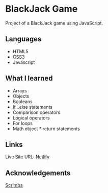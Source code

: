 # BlackJack Game

Project of a BlackJack game using JavaScript.

## Languages
* HTML5  
* CSS3  
* Javascript  

## What I learned
* Arrays
* Objects
* Booleans
* if...else statements
* Comparison operators
* Logical operators
* For loops
* Math object
* return statements

## Links

Live Site URL: [Netlify](https://blackjack-ml.netlify.app/)

## Acknowledgements

[Scrimba](https://scrimba.com/")